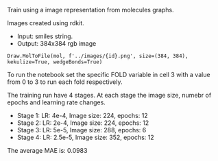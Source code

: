 Train using a image representation from molecules graphs.

Images created using rdkit.

- Input: smiles string.
- Output: 384x384 rgb image

```mol = Chem.MolFromSmiles(smiles)
Draw.MolToFile(mol, f'../images/{id}.png', size=(384, 384), kekulize=True, wedgeBonds=True)
```

To run the notebook set the specific FOLD variable in cell 3 with a value from 0 to 3 to run each fold respectively.

The training run have 4 stages. At each stage the image size, numebr of epochs and learning rate changes.
- Stage 1: LR: 4e-4, Image size: 224, epochs: 12
- Stage 2: LR: 2e-4, Image size: 224, epochs: 12
- Stage 3: LR: 5e-5, Image size: 288, epochs: 6
- Stage 4: LR: 2.5e-5, Image size: 352, epochs: 12

The average MAE is: 0.0983
